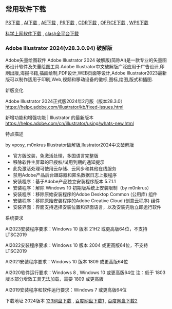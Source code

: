 ## 常用软件下载
[PS下载](ps) , [AI下载](ai) , [AE下载](ae) , [PR下载](pr) , [CDR下载](cdr) , [OFFICE下载](office) , [WPS下载](wps)

[科学上网软件下载](dl) , [clash全平台下载](dl)

### Adobe Illustrator 2024(v28.3.0.94) 破解版


Adobe矢量绘图软件 Adobe Illustrator 2024 破解版(简称AI)是一款专业的矢量图形设计软件及矢量绘图工具.Adobe Illustrator中文破解版广泛应用于广告设计,印刷出版,海报书籍,插画绘制,PDF设计,WEB页面等设计,Adobe Illustrator2023最新版可以制作适用于印刷,Web,视频和移动设备的徽标,图标,绘图,版式和插图.

新版变化

Adobe Illustrator 2024正式版2024年2月版（版本28.3.0）
https://helpx.adobe.com/illustrator/kb/fixed-issues.html

新增功能和增强功能 | Illustrator 的最新版本
https://helpx.adobe.com/cn/illustrator/using/whats-new.html

特点描述

by vposy, m0nkrus
Illustrator破解版,llustrator2024中文破解版
- 官方版改装，免激活处理，多国语言完整版
- 移除软件主屏幕的已授权/试用到期的通知提示
- 此免激活处理可使用云存储、云同步和其他在线服务
- 禁用Adobe产品后台跟踪器和匿名数据日志上报程序
- 安装程序：基于Adob​​e产品独立安装程序版本 5.7.1.1
- 安装程序：解除 Windows 10 初期版系统上安装限制（by m0nkrus）
- 安装程序：移除原始安装程序的Adobe Desktop Common (公用库) 组件
- 安装程序：移除原始安装程序的Adobe Creative Cloud (创意云程序) 组件
- 安装界面：界面支持选择安装位置和界面语言，以及安装完后立即运行软件

系统要求

AI2023安装程序要求：Windows 10 版本 21H2 或更高版64位，不支持LTSC2019

AI2022安装程序要求：Windows 10 版本 2004 或更高版64位，不支持LTSC2019

AI2021安装程序要求：Windows 10 版本 1809 或更高版64位

AI2020软件运行要求：Windows 8 , Windows 10 或更高版64位
注：低于 1803 版本部分增效工具无法加载，需要 1809 或更高版

AI2019安装程序和软件运行要求：Windows 7 或更高版64位

下载地址 
2024版本 [123网盘下载](https://www.123pan.com/s/A6cA-rKAJh) , [百度网盘下载1](https://pan.baidu.com/s/19g-tL6-E0qqwbySJaG7cgQ?pwd=2023) , [百度网盘下载2](https://pan.baidu.com/s/1hJZtjUWLQ-RGV5CGGKPO8w?pwd=2023)


